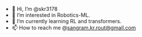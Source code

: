- 👋 Hi, I’m @skr3178
- 👀 I’m interested in Robotics-ML.
- 🌱 I’m currently learning RL and transformers.
- 📫 How to reach me @sangram.kr.rout@gmail.com

<!---
skr3178/skr3178 is a ✨ special ✨ repository because its `README.md` (this file) appears on your GitHub profile.
You can click the Preview link to take a look at your changes.
--->
